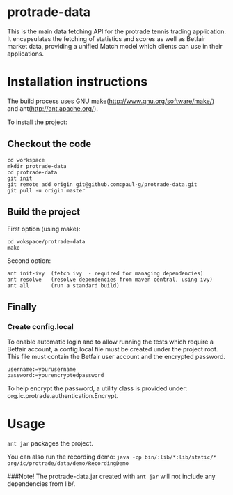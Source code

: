 protrade-data
=========

This is the main data fetching API for the protrade tennis trading application. It encapsulates the fetching of statistics and scores as well as Betfair market data, providing a unified Match model which clients can use in their applications.

# Installation instructions

The build process uses GNU make(http://www.gnu.org/software/make/) and ant(http://ant.apache.org/).

To install the project:

## Checkout the code

```
cd workspace
mkdir protrade-data
cd protrade-data
git init
git remote add origin git@github.com:paul-g/protrade-data.git
git pull -u origin master
```

## Build the project

First option (using make):

```
cd wokspace/protrade-data
make
```

Second option:

```
ant init-ivy  (fetch ivy  - required for managing dependencies)
ant resolve   (resolve dependencies from maven central, using ivy)
ant all       (run a standard build)
```

## Finally

### Create config.local

To enable automatic login and to allow running the tests which require a Betfair account, a config.local file must be created under the project root. This file must contain the Betfair user account and the encrypted password.

```
username:=yourusername
password:=yourencryptedpassword
```

To help encrypt the password, a utility class is provided under:  org.ic.protrade.authentication.Encrypt.

# Usage

`ant jar` packages the project.

You can also run the recording demo: `java -cp bin/:lib/*:lib/static/* org/ic/protrade/data/demo/RecordingDemo`

###Note!
The protrade-data.jar created with `ant jar` will not include any dependencies from lib/.
